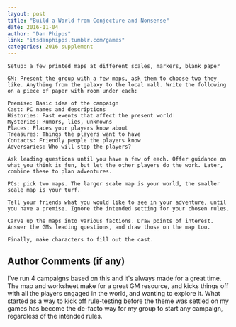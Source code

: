 ```yaml
---
layout: post
title: "Build a World from Conjecture and Nonsense"
date: 2016-11-04
author: "Dan Phipps"
link: "itsdanphipps.tumblr.com/games"
categories: 2016 supplement
---
```

```
Setup: a few printed maps at different scales, markers, blank paper

GM: Present the group with a few maps, ask them to choose two they like. Anything from the galaxy to the local mall. Write the following on a piece of paper with room under each:

Premise: Basic idea of the campaign
Cast: PC names and descriptions
Histories: Past events that affect the present world
Mysteries: Rumors, lies, unknowns
Places: Places your players know about
Treasures: Things the players want to have
Contacts: Friendly people the players know
Adversaries: Who will stop the players? 

Ask leading questions until you have a few of each. Offer guidance on what you think is fun, but let the other players do the work. Later, combine these to plan adventures.

PCs: pick two maps. The larger scale map is your world, the smaller scale map is your turf.

Tell your friends what you would like to see in your adventure, until you have a premise. Ignore the intended setting for your chosen rules.

Carve up the maps into various factions. Draw points of interest. Answer the GMs leading questions, and draw those on the map too.

Finally, make characters to fill out the cast.
```
## Author Comments (if any)

I've run 4 campaigns based on this and it's always made for a great time. The map and worksheet make for a great GM resource, and kicks things off with all the players engaged in the world, and wanting to explore it. What started as a way to kick off rule-testing before the theme was settled on my games has become the de-facto way for my group to start any campaign, regardless of the intended rules.

